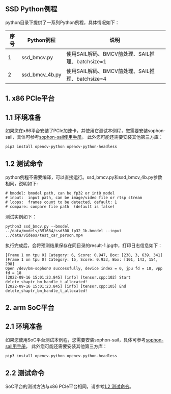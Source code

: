 ## SSD Python例程

python目录下提供了一系列Python例程，具体情况如下：

| 序号   | Python例程      | 说明                                |
| ---- | ---------------- | -----------------------------------  |
| 1    | ssd_bmcv.py | 使用SAIL解码、BMCV前处理、SAIL推理、batchsize=1 |
| 2    | ssd_bmcv_4b.py   | 使用SAIL解码、BMCV前处理、SAIL推理、batchsize=4     |

## 1. x86 PCIe平台
## 1.1 环境准备
如果您在x86平台安装了PCIe加速卡，并使用它测试本例程，您需要安装sophon-sail，具体可参考[sophon-sail使用手册]()。
此外您可能还需要安装其他第三方库：
```bash
pip3 install opencv-python opencv-python-headless
```
## 1.2 测试命令
python例程不需要编译，可以直接运行。ssd_bmcv.py和ssd_bmcv_4b.py参数相同，说明如下:
```shell
# bmodel: bmodel path, can be fp32 or int8 model
# input:  input path, can be image/video file or rtsp stream
# loops:  frames count to be detected, default: 1
# compare: conpare file path  (default is false)     
```
测试实例如下：
```
python3 ssd_bmcv.py --bmodel ../data/models/BM1684/ssd300_fp32_1b.bmodel --input ../data/videos/test_car_person.mp4
```
执行完成后，会将预测结果保存在同目录的result-1.jpg中，打印日志信息如下：
```
[Frame 1 on tpu 0] Category: 6, Score: 0.947, Box: [238, 3, 639, 341]
[Frame 1 on tpu 0] Category: 15, Score: 0.933, Box: [101, 143, 154, 298]
Open /dev/bm-sophon0 successfully, device index = 0, jpu fd = 18, vpp fd = 18
[2022-09-16 15:01:23.845] [info] [tensor.cpp:102] Start delete_shaptr_bm_handle_t_allocated!
[2022-09-16 15:01:23.845] [info] [tensor.cpp:105] End delete_shaptr_bm_handle_t_allocated!
```
## 2. arm SoC平台
## 2.1 环境准备
如果您使用SoC平台测试本例程，您需要安装sophon-sail，具体可参考[sophon-sail用手册]()。
此外您可能还需要安装其他第三方库：
```bash
pip3 install opencv-python opencv-python-headless
```
## 2.2 测试命令
SoC平台的测试方法与x86 PCIe平台相同，请参考[1.2 测试命令](#12-测试命令)。
